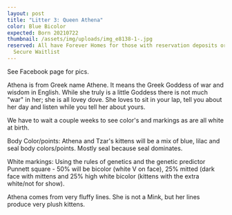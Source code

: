 ```yaml
---
layout: post
title: "Litter 3: Queen Athena"
color: Blue Bicolor
expected: Born 20210722
thumbnail: /assets/img/uploads/img_e8138-1-.jpg
reserved: All have Forever Homes for those with reservation deposits or on the
  Secure Waitlist
---
```

See Facebook page for pics. 

Athena is from Greek name Athene. It means the Greek Goddess of war and wisdom in English. While she truly is a little Goddess there is not much "war" in her; she is all lovey dove. She loves to sit in your lap, tell you about her day and listen while you tell her about yours. 

We have to wait a couple weeks to see color's and markings as are all white at birth. 

Body Color/points: Athena and Tzar's kittens will be a mix of blue, lilac and seal body colors/points. Mostly seal because seal dominates.  

White markings: Using the rules of genetics and the genetic predictor Punnett square -  50% will be bicolor (white V on face),  25% mitted (dark face with mittens and 25% high white bicolor (kittens with the extra white/not for show).

 Athena comes from very fluffy lines. She is not a Mink, but her lines produce very plush kittens.
